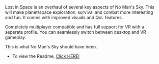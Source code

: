 Lost in Space is an overhaul of several key aspects of No Man's Sky. This will make planet/space exploration, survival and combat more interesting and fun. It comes with improved visuals and QoL features.

Completely multiplayer compatible and has full support for VR with a seperate profile. You can seamlessly switch between desktop and VR gameplay.

This is what No Man's Sky should have been.

* To view the Readme, [Click HERE!](https://docs.google.com/document/d/1X8l37sLQA35d1w8n3LTyDeW4tC7fmeCjAKmLZGhzgnw/edit?usp=sharing)
